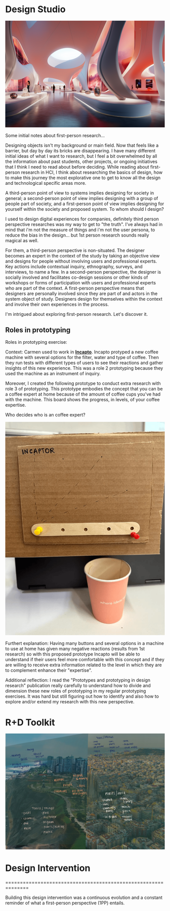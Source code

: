 # Design Studio
![imaginarygallery](../images/gallery.png)

Some initial notes about first-person research...

Designing objects isn't my background or main field. Now that feels like a barrier, but day by day its bricks are disappearing. I have many different initial ideas of what I want to research, but I feel a bit overwhelmed by all the information about past students, other projects, or ongoing initiatives that I think I need to read about before deciding. While reading about first-person research in HCI, I think about researching the basics of design, how to make this journey the most explorative one to get to know all the design and technological specific areas more.

A third-person point of view to systems implies designing for society in general; a second-person point of view implies designing with a group of people part of society, and a first-person point of view implies designing for yourself within the society and proposed system. To whom should I design?

I used to design digital experiences for companies, definitely third person perspective researches was my way to get to "the truth". I've always had in mind that i'm not the measure of things and i'm not the user persona, to reduce the bias in the design... but 1st person research sounds really magical as well. 

For them, a third-person perspective is non-situated. The designer becomes an expert in the context of the study by taking an objective view and designs for people without involving users and professional experts. Key actions include contextual inquiry, ethnography, surveys, and interviews, to name a few.
 In a second-person perspective, the designer is socially involved and facilitates co-design sessions or other kinds of workshops or forms of participation with users and professional experts who are part of the context. 
 A first-person perspective means that designers are personally involved since they are part of and actors in the system object of study. Designers design for themselves within the context and involve their own experiences in the process. 

I'm intrigued about exploring first-person research. Let's discover it. 

## Roles in prototyping

Roles in prototyping exercise: 

Context: Carmen used to work in **[Incapto](https://incapto.com/?utm_term=incapto%20coffee&utm_campaign=%5BES%5D%20-%20BRAND%20-%20OK&utm_source=adwords&utm_medium=ppc&hsa_acc=3301245231&hsa_cam=20333415320&hsa_grp=150113872719&hsa_ad=664449375970&hsa_src=g&hsa_tgt=kwd-931450959115&hsa_kw=incapto%20coffee&hsa_mt=e&hsa_net=adwords&hsa_ver=3&gclid=CjwKCAjwp8OpBhAFEiwAG7NaEvRY9zEra_wF2MrcB8SFeBBdFup1Mkwc2xGWC-dOYauhzTOLUKURGhoC8DAQAvD_BwE)**. Incapto protyped a new coffee machine with several options for the filter, water and type of coffee. Then they run tests with different types of users to see their reactions and gather insights of this new experience. This was a role 2 prototyping because they used the machine as an instrument of inquiry.


Moreover, I created the following prototype to conduct extra research with role 3 of prototyping. This prototype embodies the concept that you can be a coffee expert at home because of the amount of coffee cups you've had with the machine. This board shows the progress, in levels, of your coffee expertise. 

Who decides who is an coffee expert?

![Gif that shows prototype](<../images/gifs/gifmaker_me (3).gif>)

Furthert explanation: Having many buttons and several options in a machine to use at home has given many negative reactions (results from 1st research) so with this proposed prototype Incapto will be able to understand if their users feel more comfortable with this concept and if they are willing to receive extra information related to the level in which they are to complement enhance their "expertise". 

Additional reflection: 
I read the "Prototypes and prototyping in design research" publication really carefully to understand how to divide and dimension these new roles of prototyping in my regular prototyping exercises. It was hard but still figuring out how to identify and also how to explore and/or extend my research with this new perspective. 


# R+D Toolkit 
![Alt text](../images/LimaBcn.jpg)

# Design Intervention 
==============================================================

Building this design intervention was a continuous evolution and a constant reminder of what a first-person perspective (1PP) entails.


